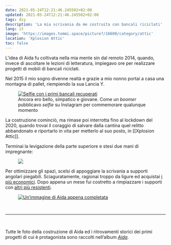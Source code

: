 ```yaml
---
date: 2021-05-24T12:21:46.245502+02:00
updated: 2021-05-24T12:21:46.245502+02:00
tags: diy
description: 'La mia scrivania da me costruita con bancali riciclati'
lang: it
image: 'https://images.tommi.space/picture?/16608/category/attic'
location: 'Xplosion Attic'
toc: false
---
```

L’idea di Aida fu coltivata nella mia mente sin dal remoto 2014, quando, invece di ascoltare le lezioni di letteratura, impiegavo ore per realizzare progetti di mobili di bancali riciclati.

Nel 2015 il mio sogno divenne realtà e grazie a mio nonno portai a casa una montagna di pallet, riempiendo la sua Lancia Y.

<figure>
	<a href="https://images.tommi.space/picture?/16629/category/aida" target=_blank>
		<img src='https://images.tommi.space/uploads/j/b/u/jbuqxznr00//2021/01/15/20210115115610-347fe016.jpg' title='Selfie con i primi bancali recuperati' alt='Selfie con i primi bancali recuperati' />
	</a>
	<figcaption>Ancora ero bello, simpatico e giovane. Come un <i>boomer</i> pubblicavo <i>selfie</i> su Instagram per commemorare qualunque momento</figcaption>
</figure>

La costruzione cominciò, ma rimase poi interrotta fino al lockdown del 2020, quando trovai il coraggio di salvare dalla cantina quel relitto abbandonato e riportarlo in vita per metterlo al suo posto, in [[Xplosion Attic]].

Terminai la levigazione della parte superiore e stesi due mani di impregnante:

<figure>
	<a href="https://images.tommi.space/picture?/16618/category/aida" target=_blank>
		<img src="https://images.tommi.space/i?/uploads/j/b/u/jbuqxznr00//2021/01/15/20210115115528-e0f29a8b-me.jpg" />
	</a>
</figure>

Per ottimizzare gli spazi, scelsi di appoggiare la scrivania a supporti angolari piegabili. Sciaguratamente, ragionai troppo da ligure ed acquistai [i più economici](https://www.amazon.it/gp/product/B07GBVJBG9/ref=ppx_yo_dt_b_asin_title_o03_s00?ie=UTF8&psc=1 'Ewead.1PAIR 45,7 cm cattura di uscita supporto panca tavolo pieghevole scaffale staffa di montaggio con viti su Amazon'). Dopo appena un mese fui costretto a rimpiazzare i supporti con [altri più resistenti](https://www.amazon.it/gp/product/B07RJMH6DH/ref=ppx_yo_dt_b_asin_title_o01_s00?ie=UTF8&psc=1 'Supporti Ripiani Pieghevoli su Amazon').


<figure>
	<a href='https://images.tommi.space/picture?/16626/category/aida' target='_blank'>
		<img src='https://images.tommi.space/i?/uploads/j/b/u/jbuqxznr00//2021/01/15/20210115115602-b5fe253c-me.jpg' title='Aida appena completata' alt='Un’immagine di Aida appena completata' />
	</a>
</figure>

<br>

---

<br>

Tutte le foto della costruzione di Aida ed i ritrovamenti storici dei primi progetti di cui è protagonista sono raccolti nell’album [<cite>Aida</cite>](https://images.tommi.space/index?/category/aida 'Immagini di Aida').